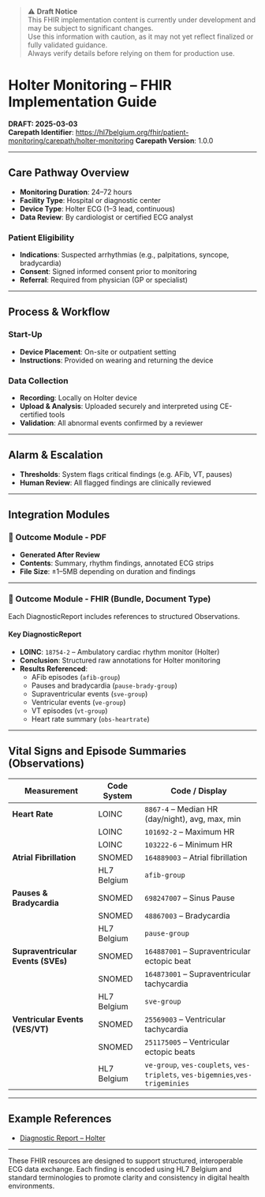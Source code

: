 > ⚠️ **Draft Notice**  
> This FHIR implementation content is currently under development and may be subject to significant changes.  
> Use this information with caution, as it may not yet reflect finalized or fully validated guidance.  
> Always verify details before relying on them for production use.

# Holter Monitoring – FHIR Implementation Guide

**DRAFT: 2025-03-03**  
**Carepath Identifier**: https://hl7belgium.org/fhir/patient-monitoring/carepath/holter-monitoring
**Carepath Version**: 1.0.0

---

## Care Pathway Overview

- **Monitoring Duration**: 24–72 hours
- **Facility Type**: Hospital or diagnostic center
- **Device Type**: Holter ECG (1–3 lead, continuous)
- **Data Review**: By cardiologist or certified ECG analyst

### Patient Eligibility

- **Indications**: Suspected arrhythmias (e.g., palpitations, syncope, bradycardia)
- **Consent**: Signed informed consent prior to monitoring
- **Referral**: Required from physician (GP or specialist)

---

## Process & Workflow

### Start-Up

- **Device Placement**: On-site or outpatient setting
- **Instructions**: Provided on wearing and returning the device

### Data Collection

- **Recording**: Locally on Holter device
- **Upload & Analysis**: Uploaded securely and interpreted using CE-certified tools
- **Validation**: All abnormal events confirmed by a reviewer

---

## Alarm & Escalation

- **Thresholds**: System flags critical findings (e.g. AFib, VT, pauses)
- **Human Review**: All flagged findings are clinically reviewed

---

## Integration Modules

### 📄 Outcome Module - PDF

- **Generated After Review**
- **Contents**: Summary, rhythm findings, annotated ECG strips
- **File Size**: ±1–5MB depending on duration and findings

---

### 🧬 Outcome Module - FHIR (Bundle, Document Type)

Each DiagnosticReport includes references to structured Observations.

#### Key DiagnosticReport

- **LOINC**: `18754-2` – Ambulatory cardiac rhythm monitor (Holter)
- **Conclusion**: Structured raw annotations for Holter monitoring
- **Results Referenced**:
  - AFib episodes (`afib-group`)
  - Pauses and bradycardia (`pause-brady-group`)
  - Supraventricular events (`sve-group`)
  - Ventricular events (`ve-group`)
  - VT episodes (`vt-group`)
  - Heart rate summary (`obs-heartrate`)

---

## Vital Signs and Episode Summaries (Observations)

| Measurement                        | Code System | Code / Display                                                                |
| ---------------------------------- | ----------- | ----------------------------------------------------------------------------- |
| **Heart Rate**                     | LOINC       | `8867-4` – Median HR (day/night), avg, max, min                               |
|                                    | LOINC       | `101692-2` – Maximum HR                                                       |
|                                    | LOINC       | `103222-6` – Minimum HR                                                       |
| **Atrial Fibrillation**            | SNOMED      | `164889003` – Atrial fibrillation                                             |
|                                    | HL7 Belgium | `afib-group`                                                                  |
| **Pauses & Bradycardia**           | SNOMED      | `698247007` – Sinus Pause                                                     |
|                                    | SNOMED      | `48867003` – Bradycardia                                                      |
|                                    | HL7 Belgium | `pause-group`                                                                 |
| **Supraventricular Events (SVEs)** | SNOMED      | `164887001` – Supraventricular ectopic beat                                   |
|                                    | SNOMED      | `164873001` – Supraventricular tachycardia                                    |
|                                    | HL7 Belgium | `sve-group`                                                                   |
| **Ventricular Events (VES/VT)**    | SNOMED      | `25569003` – Ventricular tachycardia                                          |
|                                    | SNOMED      | `251175005` – Ventricular ectopic beats                                       |
|                                    | HL7 Belgium | `ve-group`, `ves-couplets`, `ves-triplets`, `ves-bigemnies`,`ves-trigeminies` |

---

## Example References

- [Diagnostic Report – Holter](./Observation-HolterReport.html)

---

These FHIR resources are designed to support structured, interoperable ECG data exchange. Each finding is encoded using HL7 Belgium and standard terminologies to promote clarity and consistency in digital health environments.
